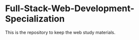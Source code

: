 # Full-Stack-Web-Development-Specialization
This is the repository to keep the web study materials.
